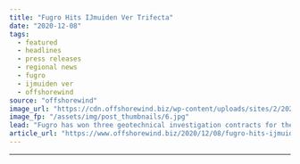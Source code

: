 ```yaml
---
title: "Fugro Hits IJmuiden Ver Trifecta"
date: "2020-12-08"
tags: 
  - featured
  - headlines
  - press releases
  - regional news
  - fugro
  - ijmuiden ver
  - offshorewind
source: "offshorewind"
image_url: "https://cdn.offshorewind.biz/wp-content/uploads/sites/2/2020/12/08112008/Fugro-Hits-IJmuiden-Ver-Trifecta.jpg"
image_fp: "/assets/img/post_thumbnails/6.jpg"
lead: "Fugro has won three geotechnical investigation contracts for the 4 GW IJmuiden Ver wind"
article_url: "https://www.offshorewind.biz/2020/12/08/fugro-hits-ijmuiden-ver-trifecta/"
---
```


---
